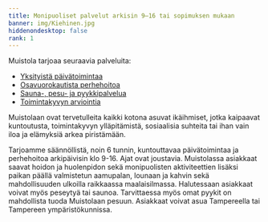 ```yaml
---
title: Monipuoliset palvelut arkisin 9–16 tai sopimuksen mukaan
banner: img/Kiehinen.jpg
hiddenondesktop: false
rank: 1
---
```

Muistola tarjoaa seuraavia palveluita:

* <a href="palvelut/#yksityistä-päivätoiminta">Yksityistä päivätoimintaa</a>
* <a href="palvelut/#osavuorokautinen-perhehoito">Osavuorokautista perhehoitoa</a>
* <a href="palvelut/#sauna-pesu-ja-pyykkipalvelu">Sauna-, pesu- ja pyykkipalvelua</a>
* <a href="palvelut/#toimintakyvyn-arviointi">Toimintakyvyn arviointia</a>

Muistolaan ovat tervetulleita kaikki kotona asuvat ikäihmiset, jotka kaipaavat kuntoutusta, toimintakyvyn ylläpitämistä, sosiaalisia suhteita tai ihan vain iloa ja elämyksiä arkea piristämään.

Tarjoamme säännöllistä, noin 6 tunnin, kuntouttavaa päivätoimintaa ja perhehoitoa arkipäivisin klo 9-16. Ajat ovat joustavia. Muistolassa asiakkaat saavat hoidon ja huolenpidon sekä monipuolisten aktiviteettien lisäksi paikan päällä valmistetun aamupalan, lounaan ja kahvin sekä mahdollisuuden ulkoilla raikkaassa maalaisilmassa. Halutessaan asiakkaat voivat myös peseytyä tai saunoa. Tarvittaessa myös omat pyykit on mahdollista tuoda Muistolaan pesuun. Asiakkaat voivat asua Tampereella tai Tampereen ympäristökunnissa.
